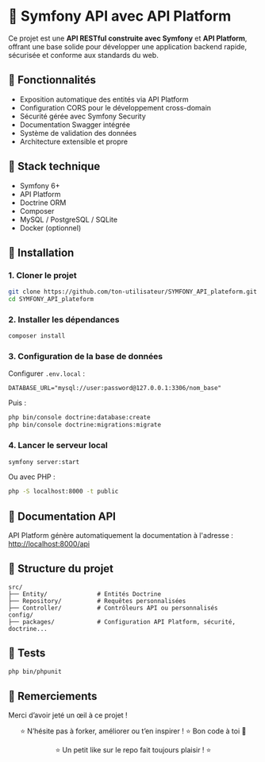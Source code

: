 # 🔌 Symfony API avec API Platform

Ce projet est une **API RESTful construite avec Symfony** et **API Platform**, offrant une base solide pour développer une application backend rapide, sécurisée et conforme aux standards du web.

## 🚀 Fonctionnalités

- Exposition automatique des entités via API Platform
- Configuration CORS pour le développement cross-domain
- Sécurité gérée avec Symfony Security
- Documentation Swagger intégrée
- Système de validation des données
- Architecture extensible et propre

## 🧰 Stack technique

- Symfony 6+
- API Platform
- Doctrine ORM
- Composer
- MySQL / PostgreSQL / SQLite
- Docker (optionnel)

## 🔧 Installation

### 1. Cloner le projet

```bash
git clone https://github.com/ton-utilisateur/SYMFONY_API_plateform.git
cd SYMFONY_API_plateform
```

### 2. Installer les dépendances

```bash
composer install
```

### 3. Configuration de la base de données

Configurer `.env.local` :

```
DATABASE_URL="mysql://user:password@127.0.0.1:3306/nom_base"
```

Puis :

```bash
php bin/console doctrine:database:create
php bin/console doctrine:migrations:migrate
```

### 4. Lancer le serveur local

```bash
symfony server:start
```

Ou avec PHP :

```bash
php -S localhost:8000 -t public
```

## 📘 Documentation API

API Platform génère automatiquement la documentation à l'adresse :  
[http://localhost:8000/api](http://localhost:8000/api)

## 📁 Structure du projet

```
src/
├── Entity/              # Entités Doctrine
├── Repository/          # Requêtes personnalisées
├── Controller/          # Contrôleurs API ou personnalisés
config/
├── packages/            # Configuration API Platform, sécurité, doctrine...
```

## 🧪 Tests

```bash
php bin/phpunit
```

## 🙌 Remerciements

Merci d’avoir jeté un œil à ce projet !  

<div align="center">
⭐ N’hésite pas à forker, améliorer ou t’en inspirer ! ⭐  
Bon code à toi 🚀

⭐ Un petit like sur le repo fait toujours plaisir ! ⭐  
</div>
